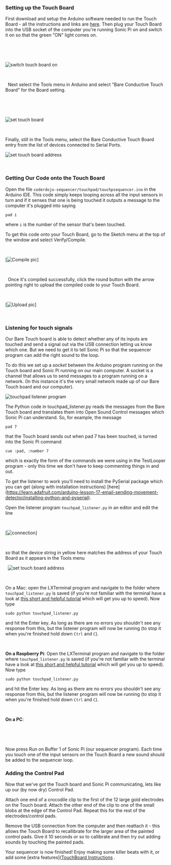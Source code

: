 ### Setting up the Touch Board

First download and setup the Arduino software needed to run the Touch Board - all the instructions and links are [here](http://www.bareconductive.com/make/setting-up-arduino-with-your-touch-board/).  Then plug your Touch Board into the USB socket of the computer you're running Sonic Pi on and switch it on so that the green "ON" light comes on.

&nbsp;

&nbsp;

![switch touch board on](http://glasgow.coderdojo.co/DigitalDJ/boardon.JPG)

&nbsp;

&nbsp;
Next select the Tools menu in Arduino and select "Bare Conductive Touch Board" for the Board setting.

&nbsp;

&nbsp;

![set touch board ](http://glasgow.coderdojo.co/DigitalDJ/setboard.png)
&nbsp;

&nbsp;


Finally, still in the Tools menu, select the Bare Conductive Touch Board entry from the list of devices connected to Serial Ports.

![set touch board address](http://glasgow.coderdojo.co/DigitalDJ/setboardaddr.png)
&nbsp;

&nbsp;

### Getting Our Code onto the Touch Board

Open the file `coderdojo-sequencer/touchpad/touchpsequencer.ino` in the Arduino IDE.  This code simply keeps looping across all the input sensors in turn and if it senses that one is being touched it outputs a message to the computer it's plugged into saying 

`pad i` 

where `i` is the number of the sensor that's been touched.

To get this code onto your Touch Board, go to the Sketch menu at the top of the window and select Verify/Compile. 
&nbsp;

&nbsp;

[![Compile pic](http://glasgow.coderdojo.co/DigitalDJ/compile.png)]

&nbsp;

&nbsp;
 Once it's compiled successfully, click the round button with the arrow pointing right to upload the compiled code to your Touch Board.
&nbsp;

&nbsp;

[![Upload pic](http://glasgow.coderdojo.co/DigitalDJ/upload.png)]
&nbsp;

&nbsp;
### Listening for touch signals

Our Bare Touch board is able to detect whether any of its inputs are touched and send a signal out via the USB connection letting us know which one.  But we need to get it to tell Sonic Pi so that the sequencer program can add the right sound to the loop.

To do this we set up a *socket* between the Arduino program running on the Touch board and Sonic Pi running on our main computer.  A socket is a channel that allows us to send messages to a program running on a network.  (In this instance it's the very small network made up of our Bare Touch board and our computer).


![touchpad listener program](http://glasgow.coderdojo.co/DigitalDJ/listener.png)

The Python code in touchpad_listener.py reads the messages from the Bare Touch board and translates them into Open Sound Control messages which Sonic Pi can understand.  So, for example, the message 

`pad 7` 

that the Touch board sends out when pad 7 has been touched, is turned into the Sonic Pi command 

`cue :pad, :number 7`

which is exactly the form of the commands we were using in the TestLooper program - only this time we don't have to keep commenting things in and out.

To get the listener to work you'll need to install the PySerial package which you can get (along with installation instructions) [here]
(https://learn.adafruit.com/arduino-lesson-17-email-sending-movement-detector/installing-python-and-pyserial).

Open the listener program `touchpad_listener.py` in an editor and edit the line 
&nbsp;

&nbsp;

[![connection](http://glasgow.coderdojo.co/DigitalDJ/listener_addr.png)]
&nbsp;

&nbsp;

so that the device string in yellow here matches the address of your Touch Board as it appears in the Tools menu
&nbsp;

&nbsp;
![set touch board address](http://glasgow.coderdojo.co/DigitalDJ/setboardaddr.png)

&nbsp;



On a Mac: open the LXTerminal program and navigate to the folder where `touchpad_listener.py` is saved (if you're not familiar with the terminal have a look at [this short and helpful tutorial](http://blog.teamtreehouse.com/introduction-to-the-mac-os-x-command-line) which will get you up to speed).  Now type 

`sudo python touchpad_listener.py` 

and hit the Enter key.  As long as there are no errors you shouldn't see any response from this, but the listener program will now be running (to stop it when you're finished hold down `Ctrl` and `C`).

&nbsp;



**On a Raspberry Pi**: Open the LXTerminal program and navigate to the folder where `touchpad_listener.py` is saved (if you're not familiar with the terminal have a look at [this short and helpful tutorial](https://www.raspberrypi.org/documentation/usage/terminal/) which will get you up to speed).  Now type 

`sudo python touchpad_listener.py` 

and hit the Enter key.  As long as there are no errors you shouldn't see any response from this, but the listener program will now be running (to stop it when you're finished hold down `Ctrl` and `C`).



&nbsp;

**On a PC**:


&nbsp;

&nbsp;


Now press Run on Buffer 1 of Sonic Pi (our sequencer program).  Each time you touch one of the input sensors on the Touch Board a new sound should be added to the sequencer loop.

### Adding the Control Pad

Now that we've got the Touch board and Sonic Pi communicating, lets like up our (by now dry) Control Pad.

Attach one end of a crocodile clip to the first of the 12 large gold electrodes on the Touch board.  Attach the other end of the clip to one of the small blobs at the edge of the Control Pad.  Repeat this for the rest of the electrodes/control pads.

Remove the USB connection from the computer and then reattach it - this allows the Touch Board to recallibrate for the larger area of the painted control pads.  Give it 10 seconds or so to callibrate and then try out adding sounds by touching the painted pads.

Your sequencer is now finished!  Enjoy making some killer beats with it, or add some [extra features]([TouchBoard Instructions](http://glasgow.coderdojo.co/DigitalDJ/Extras.md)
.


